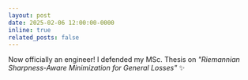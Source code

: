 ```yaml
---
layout: post
date: 2025-02-06 12:00:00-0000
inline: true
related_posts: false
---
```


Now officially an engineer! I defended my MSc. Thesis on *"Riemannian Sharpness-Aware Minimization for General Losses"* :sparkles: